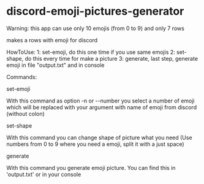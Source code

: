 # discord-emoji-pictures-generator
Warning: this app can use only 10 emojis (from 0 to 9) and only 7 rows

makes a rows with emoji for discord

HowToUse:
1: set-emoji, do this one time if you use same emojis
2: set-shape, do this every time for make a picture
3: generate, last step, generate emoji in file "output.txt" and in console

Commands:
  
  set-emoji
    
  With this command as option -n or --number you select a number of emoji which will be replaced with your argument with name of emoji from discord (without colon)
  
  set-shape
  
  With this command you can change shape of picture what you need (Use numbers from 0 to 9 where you need a emoji, split it with a just space)
  
  generate
  
  With this command you generate emoji picture. You can find this in 'output.txt' or in your console

